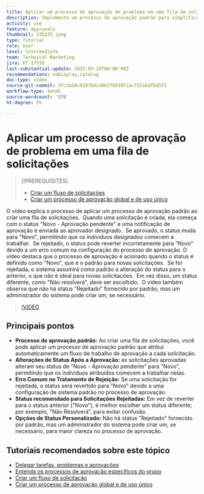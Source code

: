 ```yaml
---
title: Aplicar um processo de aprovação de problema em uma fila de solicitações
description: Implemente um processo de aprovação padrão para simplificar os workflows de solicitação, garantindo que as solicitações aprovadas alterem seu status adequadamente para "Novo". Corrija a confusão de solicitações rejeitadas ao selecionar uma alteração de status para "Não resolverá".
activity: use
feature: Approvals
thumbnail: 335225.jpeg
type: Tutorial
role: User
level: Intermediate
team: Technical Marketing
jira: KT-17578
last-substantial-update: 2025-03-26T00:00:00Z
recommendations: noDisplay,catalog
doc-type: video
source-git-commit: 3fc3a58c829769ca06ffb93971ac75516dfbd5f2
workflow-type: tm+mt
source-wordcount: '376'
ht-degree: 5%

---
```


# Aplicar um processo de aprovação de problema em uma fila de solicitações

>[!PREREQUISITES]
>
>* [Criar um fluxo de solicitações](https://experienceleague.adobe.com/pt-br/docs/workfront-learn/tutorials-workfront/manage-work/request-queues/create-a-request-flow)
>* [Criar um processo de aprovação global e de uso único](https://experienceleague.adobe.com/pt-br/docs/workfront-learn/tutorials-workfront/manage-work/approval-processes-and-milestone-paths/create-a-single-use-approval-process)


O vídeo explica o processo de aplicar um processo de aprovação padrão ao criar uma fila de solicitações. &#x200B; Quando uma solicitação é criada, ela começa com o status &quot;Novo - Aprovação pendente&quot; e uma notificação de aprovação é enviada ao aprovador designado. &#x200B; Se aprovado, o status muda para &quot;Novo&quot;, permitindo que os indivíduos designados comecem a trabalhar. &#x200B; Se rejeitado, o status pode reverter incorretamente para &quot;Novo&quot; devido a um erro comum na configuração do processo de aprovação. &#x200B;
O vídeo destaca que o processo de aprovação é acionado quando o status é definido como &quot;Novo&quot;, que é o padrão para novas solicitações. &#x200B; Se for rejeitada, o sistema assumirá como padrão a alteração do status para o anterior, o que não é ideal para novas solicitações. &#x200B; Em vez disso, um status diferente, como &quot;Não resolverá&quot;, deve ser escolhido. &#x200B; O vídeo também observa que não há status &quot;Rejeitado&quot; fornecido por padrão, mas um administrador do sistema pode criar um, se necessário. &#x200B;

>[!VIDEO](https://video.tv.adobe.com/v/3455029/?quality=12&learn=on&enablevpops&captions=por_br)

## Principais pontos

* **Processo de aprovação padrão:** Ao criar uma fila de solicitações, você pode aplicar um processo de aprovação padrão que atribui automaticamente um fluxo de trabalho de aprovação a cada solicitação.
* **Alterações de Status Após a Aprovação:** as solicitações aprovadas alteram seu status de &quot;Novo - Aprovação pendente&quot; para &quot;Novo&quot;, permitindo que os indivíduos atribuídos comecem a trabalhar nelas.
* **Erro Comum no Tratamento de Rejeição:** Se uma solicitação for rejeitada, o status será revertido para &quot;Novo&quot; devido a uma configuração de sistema padrão no processo de aprovação.
* **Status recomendado para Solicitações Rejeitadas:** Em vez de reverter para o status anterior (&quot;Novo&quot;), é melhor escolher um status diferente; por exemplo, &quot;Não Resolverá&quot;, para evitar confusão.
* **Opções de Status Personalizado:** Não há status &quot;Rejeitado&quot; fornecido por padrão, mas um administrador do sistema pode criar um, se necessário, para maior clareza no processo de aprovação.


## Tutoriais recomendados sobre este tópico

* [Delegar tarefas, problemas e aprovações](/help/manage-work/approval-processes-and-milestone-paths/delegate-approvals.md)
* [Entenda os processos de aprovação específicos do grupo](/help/administration-and-setup/approval-processes-and-milestone-paths/group-specific-approval-processes.md)
* [Criar um fluxo de solicitação](/help/manage-work/request-queues/create-a-request-flow.md)
* [Criar um processo de aprovação global e de uso único](https://experienceleague.adobe.com/pt-br/docs/workfront-learn/tutorials-workfront/manage-work/approval-processes-and-milestone-paths/create-a-single-use-approval-process)
